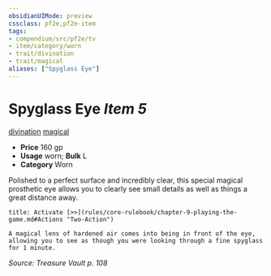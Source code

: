 ```yaml
---
obsidianUIMode: preview
cssclass: pf2e,pf2e-item
tags:
- compendium/src/pf2e/tv
- item/category/worn
- trait/divination
- trait/magical
aliases: ["Spyglass Eye"]
---
```

# Spyglass Eye *Item 5*  
[divination](rules/traits/divination.md)  [magical](rules/traits/magical.md)  

- **Price** 160 gp
- **Usage** worn; **Bulk** L
- **Category** Worn

Polished to a perfect surface and incredibly clear, this special magical prosthetic eye allows you to clearly see small details as well as things a great distance away.

```ad-embed-ability
title: Activate [>>](rules/core-rulebook/chapter-9-playing-the-game.md#Actions "Two-Action")

A magical lens of hardened air comes into being in front of the eye, allowing you to see as though you were looking through a fine spyglass for 1 minute.
```

*Source: Treasure Vault p. 108*